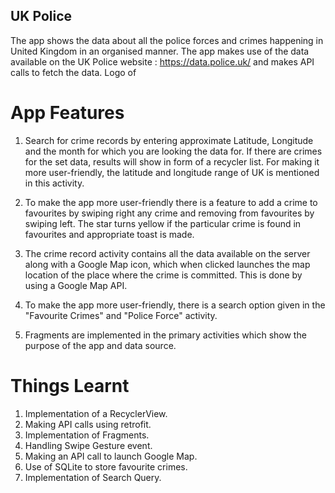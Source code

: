 ## UK Police
The app shows the data about all the police forces and crimes happening in United Kingdom in an organised manner. The app makes use of the data available on the UK Police website : https://data.police.uk/ and makes API calls to fetch the data. Logo of 

# App Features

1. Search for crime records by entering approximate Latitude, Longitude and the month for which you are looking the data for. If there are crimes for the set data, results will show in form of a recycler list. For making it more user-friendly, the latitude and longitude range of UK is mentioned in this activity.

2. To make the app more user-friendly there is a feature to add a crime to favourites by swiping right any crime and removing from favourites by swiping left. The star turns yellow if the particular crime is found in favourites and appropriate toast is made.

3. The crime record activity contains all the data available on the server along with a Google Map icon, which when clicked launches the map location of the place where the crime is committed. This is done by using a Google Map API.

4. To make the app more user-friendly, there is a search option given in the "Favourite Crimes" and "Police Force" activity.

5. Fragments are implemented in the primary activities which show the purpose of the app and data source.

# Things Learnt

1. Implementation of a RecyclerView.
2. Making API calls using retrofit.
3. Implementation of Fragments.
4. Handling Swipe Gesture event.
5. Making an API call to launch Google Map.
6. Use of SQLite to store favourite crimes.
7. Implementation of Search Query.
